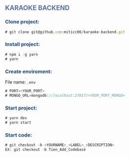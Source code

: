 <h2 style="color: #5a71af">KARAOKE BACKEND</h3>

<h3 style="color: #1c4587">Clone project:</h3>

```js
# git clone git@github.com:miticc06/karaoke-backend.git
```

<h3 style="color: #1c4587">Install project:</h3>

```js
# npm i -g yarn
# yarn
```

<h3 style="color: #1c4587">Create enviroment:</h3>

File name: ``.env`` 

```js
# PORT=<YOUR_PORT>
# MONGO_URL=mongodb://localhost:27017/<YOUR_PORT_MONGO>
```


<h3 style="color: #1c4587">Start project:</h3>

```js
# yarn dev 
# yarn start 
```

<h3 style="color: #1c4587">Start code:</h3>

```js
# git checkout -b <YOURNAME>_<LABEL>_<DESCRIPTION>
EX: git checkout -b Tien_Add_Codebase
```
